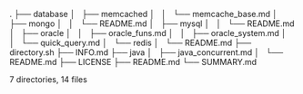 .
├── database
│   ├── memcached
│   │   └── memcache_base.md
│   ├── mongo
│   │   └── README.md
│   ├── mysql
│   │   └── README.md
│   ├── oracle
│   │   ├── oracle_funs.md
│   │   ├── oracle_system.md
│   │   └── quick_query.md
│   └── redis
│       └── README.md
├── directory.sh
├── INFO.md
├── java
│   ├── java_concurrent.md
│   └── README.md
├── LICENSE
├── README.md
└── SUMMARY.md

7 directories, 14 files
